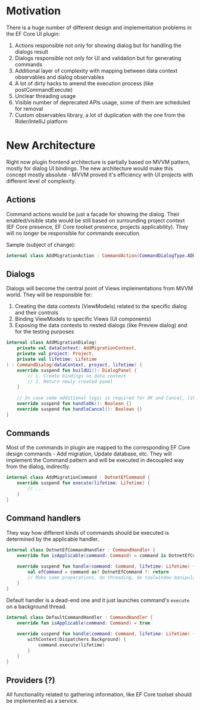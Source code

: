 # Motivation

There is a huge number of different design and implementation problems in the EF Core UI plugin:

1. Actions responsible not only for showing dialog but for handling the dialogs result
2. Dialogs responsible not only for UI and validation but for generating commands
3. Additional layer of complexity with mapping between data context observables and dialog observables
4. A lot of dirty hacks to amend the execution process (like postCommandExecute)
5. Unclear threading usage
6. Visible number of deprecated APIs usage, some of them are scheduled for removal 
7. Custom observables library, a lot of duplication with the one from the Rider/IntelliJ platform

# New Architecture

Right now plugin frontend architecture is partially based on MVVM pattern, mostly for dialog UI bindings.
The new architecture would make this concept mostly absolute - MVVM proved it's efficiency with UI projects with
different level of complexity.

## Actions

Command actions would be just a facade for showing the dialog. Their enabled/visible state would be still based on
surrounding project context (EF Core presence, EF Core toolset presence, projects applicability). They will no longer
be responsible for commands execution.

Sample (subject of change):
```kotlin
internal class AddMigrationAction : CommandAction(CommandDialogType.ADD_MIGRATION)
```

## Dialogs

Dialogs will become the central point of Views implementations from MVVM world. They will be responsible for:
1. Creating the data contexts (ViewModels) related to the specific dialog and their controls
2. Binding ViewModels to specific Views (UI components)
3. Exposing the data contexts to nested dialogs (like Preview dialog) and for the testing purposes

```kotlin
internal class AddMigrationDialog(
    private val dataContext: AddMigrationContext, 
    private val project: Project,
    private val lifetime: Lifetime
) : CommandDialog(dataContext, project, lifetime) {
    override suspend fun buildUi(): DialogPanel {
        // 1. Create bindings on data context
        // 2. Return newly created panel
    }
    
    // In case some additional logic is required for OK and Cancel, like dangerous action confirmation
    override suspend fun handleOk(): Boolean {}
    override suspend fun handleCancel(): Boolean {}
}
```

## Commands

Most of the commands in plugin are mapped to the corresponding EF Core design commands - Add migration, Update database,
etc. They will implement the Command pattern and will be executed in decoupled way from the dialog, indirectly.

```kotlin
internal class AddMigrationCommand : DotnetEfCommand {
    override suspend fun execute(lifetime: Lifetime) {
        // ...
    }
}
```

## Command handlers

They way how different kinds of commands should be executed is determined by the applicable handler. 

```kotlin
internal class DotnetEfCommandHandler : CommandHandler {
    override fun isApplicable(command: Command) = command is DotnetEfCommand
    
    override suspend fun handle(command: Command, lifetime: Lifetime) {
        val efCommand = command as? DotnetEfCommand ?: return
        // Make some preparations, do threading, do toolwindow manipulation, etc.
    }
}
```

Default handler is a dead-end one and it just launches command's `execute` on a background thread.

```kotlin
internal class DefaultCommandHandler : CommandHandler {
    override fun isApplicable(command: Command) = true
    
    override suspend fun handle(command: Command, lifetime: Lifetime) {
        withContext(Dispatchers.Background) {
            command.execute(lifetime)
        }
    }
}
```


## Providers (?)

All functionality related to gathering information, like EF Core toolset should be implemented as a service.